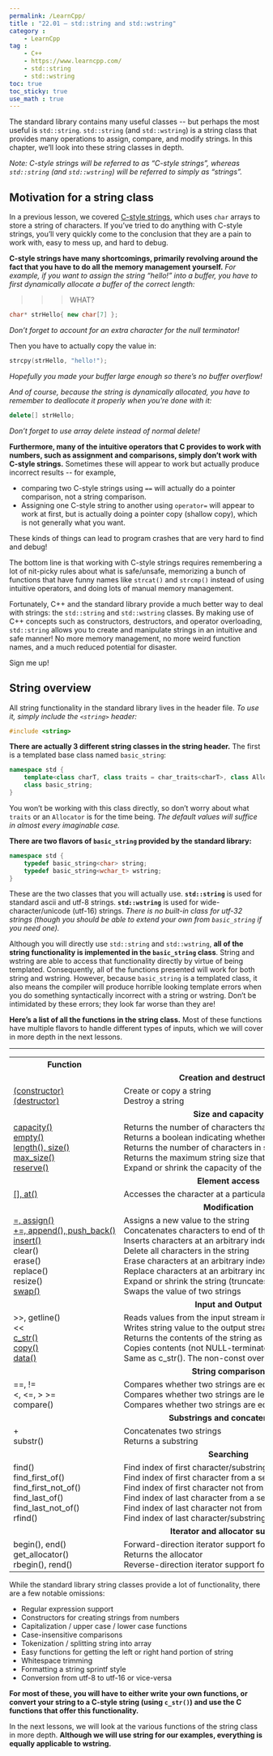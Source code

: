 ```yaml
---
permalink: /LearnCpp/
title : "22.01 — std::string and std::wstring"
category :
    - LearnCpp
tag : 
    - C++
    - https://www.learncpp.com/
    - std::string
    - std::wstring
toc: true  
toc_sticky: true 
use_math : true
---
```



The standard library contains many useful classes -- but perhaps the most useful is `std::string`. `std::string` (and `std::wstring`) is a string class that provides many operations to assign, compare, and modify strings. In this chapter, we’ll look into these string classes in depth.

*Note: C-style strings will be referred to as “C-style strings”, whereas `std::string` (and `std::wstring`) will be referred to simply as “strings”.*


## Motivation for a string class

In a previous lesson, we covered [C-style strings](https://www.learncpp.com/cpp-tutorial/66-c-style-strings/), which uses `char` arrays to store a string of characters. If you’ve tried to do anything with C-style strings, you’ll very quickly come to the conclusion that they are a pain to work with, easy to mess up, and hard to debug.

**C-style strings have many shortcomings, primarily revolving around the fact that you have to do all the memory management yourself.** *For example, if you want to assign the string “hello!” into a buffer, you have to first dynamically allocate a buffer of the correct length:*

>>>WHAT?

```c++
char* strHello{ new char[7] };
```

*Don’t forget to account for an extra character for the null terminator!*

Then you have to actually copy the value in:

```c++
strcpy(strHello, "hello!");
```

*Hopefully you made your buffer large enough so there’s no buffer overflow!*

*And of course, because the string is dynamically allocated, you have to remember to deallocate it properly when you’re done with it:*

```c++
delete[] strHello;
```

*Don’t forget to use array delete instead of normal delete!*

**Furthermore, many of the intuitive operators that C provides to work with numbers, such as assignment and comparisons, simply don’t work with C-style strings.** Sometimes these will appear to work but actually produce incorrect results -- for example, 

- comparing two C-style strings using `==` will actually do a pointer comparison, not a string comparison.
- Assigning one C-style string to another using `operator=` will appear to work at first, but is actually doing a pointer copy (shallow copy), which is not generally what you want.

These kinds of things can lead to program crashes that are very hard to find and debug!

The bottom line is that working with C-style strings requires remembering a lot of nit-picky rules about what is safe/unsafe, memorizing a bunch of functions that have funny names like `strcat()` and `strcmp()` instead of using intuitive operators, and doing lots of manual memory management.

Fortunately, C++ and the standard library provide a much better way to deal with strings: the `std::string` and `std::wstring` classes. By making use of C++ concepts such as constructors, destructors, and operator overloading, `std::string` allows you to create and manipulate strings in an intuitive and safe manner! No more memory management, no more weird function names, and a much reduced potential for disaster.

Sign me up!


## String overview

All string functionality in the standard library lives in the header file. *To use it, simply include the `<string>` header:*

```c++
#include <string>
```

**There are actually 3 different string classes in the string header.** The first is a templated base class named `basic_string`:

```c++
namespace std {
    template<class charT, class traits = char_traits<charT>, class Allocator = allocator<charT> >
    class basic_string;
}
```

You won’t be working with this class directly, so don’t worry about what `traits` or an `Allocator` is for the time being. *The default values will suffice in almost every imaginable case.*

**There are two flavors of `basic_string` provided by the standard library:**

```c++
namespace std {
    typedef basic_string<char> string;
    typedef basic_string<wchar_t> wstring;
}
```

These are the two classes that you will actually use. **`std::string`** is used for standard ascii and utf-8 strings. **`std::wstring`** is used for wide-character/unicode (utf-16) strings. *There is no built-in class for utf-32 strings (though you should be able to extend your own from `basic_string` if you need one).*

Although you will directly use `std::string` and `std::wstring`, **all of the string functionality is implemented in the `basic_string` class**. String and wstring are able to access that functionality directly by virtue of being templated. Consequently, all of the functions presented will work for both string and wstring. However, because `basic_string` is a templated class, it also means the compiler will produce horrible looking template errors when you do something syntactically incorrect with a string or wstring. Don’t be intimidated by these errors; they look far worse than they are!

**Here’s a list of all the functions in the string class.** Most of these functions have multiple flavors to handle different types of inputs, which we will cover in more depth in the next lessons.

***

<div class="cpp-table-wrapper"><p></p><table class="cpp-table"><tbody><tr><th>Function</th><th>Effect</th></tr><tr><td colspan="2"><center><b>Creation and destruction</b></center></td></tr><tr><td><a href="https://www.learncpp.com/cpp-tutorial/17-2-ststring-construction-and-destruction/">(constructor)</a><br><a href="https://www.learncpp.com/cpp-tutorial/17-2-ststring-construction-and-destruction/">(destructor)</a></td><td>Create or copy a string<br>Destroy a string</td></tr><tr><td colspan="2"><center><b>Size and capacity</b></center></td></tr><tr><td nowrap=""><a href="https://www.learncpp.com/cpp-tutorial/17-3-stdstring-length-and-capacity/">capacity()</a><br><a href="https://www.learncpp.com/cpp-tutorial/17-3-stdstring-length-and-capacity/">empty()</a><br><a href="https://www.learncpp.com/cpp-tutorial/17-3-stdstring-length-and-capacity/">length(), size()</a><br><a href="https://www.learncpp.com/cpp-tutorial/17-3-stdstring-length-and-capacity/">max_size()</a><br><a href="https://www.learncpp.com/cpp-tutorial/17-3-stdstring-length-and-capacity/">reserve()</a></td><td nowrap="">Returns the number of characters that can be held without reallocation<br>Returns a boolean indicating whether the string is empty<br>Returns the number of characters in string<br>Returns the maximum string size that can be allocated<br>Expand or shrink the capacity of the string</td></tr><tr><td colspan="2"><center><b>Element access</b></center></td></tr><tr><td nowrap=""><a href="https://www.learncpp.com/cpp-tutorial/17-4-stdstring-character-access-and-conversion-to-c-style-arrays/">[], at()</a></td><td nowrap="">Accesses the character at a particular index</td></tr><tr><td colspan="2"><center><b>Modification</b></center></td></tr><tr><td nowrap=""><a href="https://www.learncpp.com/cpp-programming/17-5-stdstring-assignment-and-swapping/">=, assign()</a><br><a href="https://www.learncpp.com/uncategorized/17-6-stdstring-appending/">+=, append(), push_back()</a><br><a href="https://www.learncpp.com/cpp-tutorial/17-7-stdstring-inserting/">insert()</a><br>clear()<br>erase()<br>replace()<br>resize()<br><a href="https://www.learncpp.com/cpp-programming/17-5-stdstring-assignment-and-swapping/">swap()</a></td><td nowrap="">Assigns a new value to the string<br>Concatenates characters to end of the string<br>Inserts characters at an arbitrary index in string<br>Delete all characters in the string<br>Erase characters at an arbitrary index in string<br>Replace characters at an arbitrary index with other characters<br>Expand or shrink the string (truncates or adds characters at end of string)<br>Swaps the value of two strings</td></tr><tr><td colspan="2"><center><b>Input and Output</b></center></td></tr><tr><td nowrap="">&gt;&gt;, getline()<br>&lt;&lt;<br><a href="https://www.learncpp.com/cpp-tutorial/17-4-stdstring-character-access-and-conversion-to-c-style-arrays/">c_str()</a><br><a href="https://www.learncpp.com/cpp-tutorial/17-4-stdstring-character-access-and-conversion-to-c-style-arrays/">copy()</a><br><a href="https://www.learncpp.com/cpp-tutorial/17-4-stdstring-character-access-and-conversion-to-c-style-arrays/">data()</a></td><td nowrap="">Reads values from the input stream into the string<br>Writes string value to the output stream<br>Returns the contents of the string as a NULL-terminated C-style string<br>Copies contents (not NULL-terminated) to a character array<br>Same as c_str(). The non-const overload allows writing to the returned string.</td></tr><tr><td colspan="2"><center><b>String comparison</b></center></td></tr><tr><td nowrap="">==, !=<br>&lt;, &lt;=, &gt; &gt;=<br>compare()</td><td nowrap="">Compares whether two strings are equal/unequal (returns bool)<br>Compares whether two strings are less than / greater than each other (returns bool)<br>Compares whether two strings are equal/unequal (returns -1, 0, or 1)</td></tr><tr><td colspan="2"><center><b>Substrings and concatenation</b></center></td></tr><tr><td nowrap="">+<br>substr()</td><td nowrap="">Concatenates two strings<br>Returns a substring</td></tr><tr><td colspan="2"><center><b>Searching</b></center></td></tr><tr><td nowrap="">find()<br>find_first_of()<br>find_first_not_of()<br>find_last_of()<br>find_last_not_of()<br>rfind()</td><td nowrap="">Find index of first character/substring<br>Find index of first character from a set of characters<br>Find index of first character not from a set of characters<br>Find index of last character from a set of characters<br>Find index of last character not from a set of characters<br>Find index of last character/substring</td></tr><tr><td colspan="2"><center><b>Iterator and allocator support</b></center></td></tr><tr><td nowrap="">begin(), end()<br>get_allocator()<br>rbegin(), rend()</td><td nowrap="">Forward-direction iterator support for beginning/end of string<br>Returns the allocator<br>Reverse-direction iterator support for beginning/end of string</td></tr></tbody></table></div>

While the standard library string classes provide a lot of functionality, there are a few notable omissions:

- Regular expression support
- Constructors for creating strings from numbers
- Capitalization / upper case / lower case functions
- Case-insensitive comparisons
- Tokenization / splitting string into array
- Easy functions for getting the left or right hand portion of string
- Whitespace trimming
- Formatting a string sprintf style
- Conversion from utf-8 to utf-16 or vice-versa

**For most of these, you will have to either write your own functions, or convert your string to a C-style string (using `c_str()`) and use the C functions that offer this functionality.**

In the next lessons, we will look at the various functions of the string class in more depth. **Although we will use string for our examples, everything is equally applicable to wstring.**
